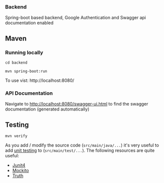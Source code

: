 ### Backend

Spring-boot based backend, Google Authentication and Swagger api documentation enabled

## Maven
### Running locally

`cd backend`

`mvn spring-boot:run`

To use vist: http://localhost:8080/

### API Documentation

Navigate to [http://localhost:8080/swagger-ui.html](http://localhost:8080/swagger-ui.html) to find the swagger documentation (generated automatically)


## Testing

`mvn verify`

As you add / modify the source code (`src/main/java/...`) it's very useful to add [unit testing](https://cloud.google.com/appengine/docs/java/tools/localunittesting)
to (`src/main/test/...`).  The following resources are quite useful:

* [Junit4](http://junit.org/junit4/)
* [Mockito](http://mockito.org/)
* [Truth](http://google.github.io/truth/)


